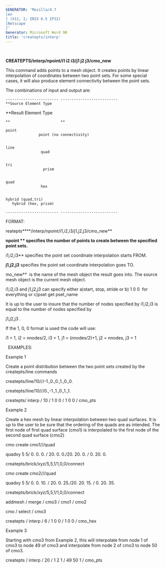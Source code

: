 ```yaml
---
GENERATOR: 'Mozilla/4.7 
[en
] (X11; I; IRIX 6.5 IP32) 
[Netscape
]'
Generator: Microsoft Word 98
title: 'createpts/interp'
---
```


 

 **CREATEPTS/interp/npoint/i1 i2 i3/j1 j2 j3/cmo\_new**

  This command adds points to a mesh object. It creates points by
  linear interpolation of coordinates between two point sets. For some
  special cases, it will also produce element connectivity between the
  point sets.

  

  The combinations of input and output are:

  

    ------------------------ --------------------------
    **Source Element Type
   **Result Element Type

    **                       **
 
    point
                   point (no connectivity)

 
    line
                    quad

 
    tri
                     prism

 
    quad
                    hex

 
    hybrid (quad,tri)
       hybrid (hex, prism)

    ------------------------ --------------------------
 
 FORMAT:

 reatepts****/interp/npoint/i1,i2,i3/j1,j2,j3/cmo\_new**

 


 **npoint ** specifies the number of points to create between the
 specified point sets.**

 i1,i2,i3** specifies the point set coordinate interpolation starts
 FROM.

 **j1,j2,j3** specifies the point set coordinate interpolation goes
 TO.

 mo\_new**  is the name of the mesh object the result goes into. The
 source mesh object is the current mesh object.


 i1,i2,i3 and j1,j2,j3 can specify either a)start, stop, stride or b) 1
 0 0  for everything or c)pset get pset\_name

 

 It is up to the user to insure that the number of nodes specified by
 i1,i2,i3 is equal to the number of nodes specified by

 j1,j2,j3 .

 

 If the 1, 0, 0 format is used the code will use:

 i1 = 1, i2 = nnodes/2, i3 = 1, j1 = (nnodes/2)+1, j2 = nnodes, j3 = 1

 

   EXAMPLES:

  Example 1

  Create a point distribution between the two point sets created by
  the createpts/line commands

  

  createpts/line/10///-1.,0.,0.,1.,0.,0.

  createpts/line/10///0.,-1.,1.,0.,1.,1.

  createpts/ interp / 10 / 1 0 0 / 1 0 0 / cmo\_pts

  

  Example 2

  Create a hex mesh by linear interpolation between two quad surfaces.
  It is up to the user to be sure that the ordering of the quads are
  as intended. The first node of first quad surface (cmo1) is
  interpolated to the first node of the second quad surface (cmo2)

  

  cmo create cmo1///quad

  quadxy 5 5/ 0. 0. 0. / 20. 0. 0./20. 20. 0. / 0. 20. 0.

  createpts/brick/xyz/5,5,1/1,0,0/connect

  cmo create cmo2///quad

  quadxy 5 5/ 0. 0. 10. / 20. 0. 25./20. 20. 15. / 0. 20. 35.

  createpts/brick/xyz/5,5,1/1,0,0/connect

  addmesh / merge / cmo3 / cmo1 / cmo2

  cmo / select / cmo3

  createpts / interp / 6 / 1 0 0 / 1 0 0 / cmo\_hex

  

  Example 3

  Starting with cmo3 from Example 2, this will interpolate from node 1
  of cmo3 to node 49 of cmo3 and interpolate from node 2 of cmo3 to
  node 50 of cmo3.

  

  createpts / interp / 20 / 1 2 1 / 49 50 1 / cmo\_pts

  


  



